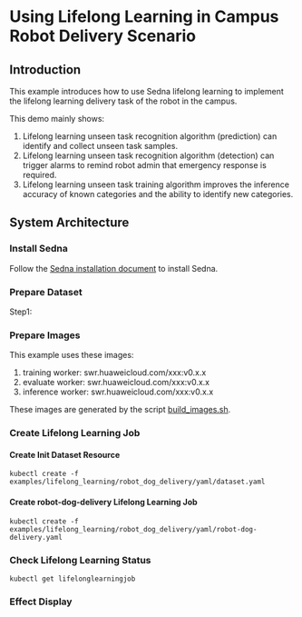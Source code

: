 # Using Lifelong Learning in Campus Robot Delivery Scenario

## Introduction
This example introduces how to use Sedna lifelong learning to implement the lifelong learning delivery task of the robot in the campus.

This demo mainly shows:
1. Lifelong learning unseen task recognition algorithm (prediction) can identify and collect unseen task samples.
2. Lifelong learning unseen task recognition algorithm (detection) can trigger alarms to remind robot admin that emergency response is required.
3. Lifelong learning unseen task training algorithm improves the inference accuracy of known categories and the ability to identify new categories.

## System Architecture

### Install Sedna
Follow the [Sedna installation document](/docs/setup/install.md) to install Sedna.

### Prepare Dataset 
Step1:

### Prepare Images
This example uses these images:

1. training worker:  swr.huaweicloud.com/xxx:v0.x.x
2. evaluate worker:  swr.huaweicloud.com/xxx:v0.x.x
3. inference worker: swr.huaweicloud.com/xxx:v0.x.x

These images are generated by the script [build_images.sh](/examples/build_image.sh).


### Create Lifelong Learning Job

#### Create Init Dataset Resource 

```
kubectl create -f examples/lifelong_learning/robot_dog_delivery/yaml/dataset.yaml
```

#### Create robot-dog-delivery Lifelong Learning Job
```
kubectl create -f examples/lifelong_learning/robot_dog_delivery/yaml/robot-dog-delivery.yaml
```

### Check Lifelong Learning Status

```
kubectl get lifelonglearningjob
```

### Effect Display





